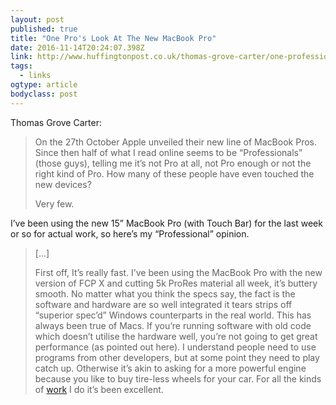 ```yaml
---
layout: post 
published: true 
title: "One Pro's Look At The New MacBook Pro" 
date: 2016-11-14T20:24:07.398Z 
link: http://www.huffingtonpost.co.uk/thomas-grove-carter/one-professionals-look-at_b_12894856.html 
tags:
  - links
ogtype: article 
bodyclass: post 
---
```


Thomas Grove Carter:

> On the 27th October Apple unveiled their new line of MacBook Pros. Since then half of what I read online seems to be “Professionals” (those guys), telling me it’s not Pro at all, not Pro enough or not the right kind of Pro. How many of these people have even touched the new devices?
> 
> Very few.
> 
I’ve been using the new 15” MacBook Pro (with Touch Bar) for the last week or so for actual work, so here’s my “Professional” opinion. 
> 
> […]
> 
> First off, It’s really fast. I’ve been using the MacBook Pro with the new version of FCP X and cutting 5k ProRes material all week, it’s buttery smooth. No matter what you think the specs say, the fact is the software and hardware are so well integrated it tears strips off “superior spec’d” Windows counterparts in the real world. This has always been true of Macs. If you’re running software with old code which doesn’t utilise the hardware well, you’re not going to get great performance (as pointed out here). I understand people need to use programs from other developers, but at some point they need to play catch up. Otherwise it’s akin to asking for a more powerful engine because you like to buy tire-less wheels for your car. For all the kinds of [work](http://thomasgrovecarter.com/) I do it’s been excellent.
